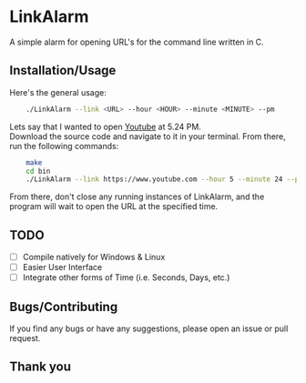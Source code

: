 # LinkAlarm

A simple alarm for opening URL's for the command line written in C.

## Installation/Usage  

Here's the general usage:  

``` bash
    ./LinkAlarm --link <URL> --hour <HOUR> --minute <MINUTE> --pm
```

Lets say that I wanted to open [Youtube](https://www.youtube.com) at 5.24 PM.  
Download the source code and navigate to it in your terminal.
From there, run the following commands:  

``` bash
    make
    cd bin
    ./LinkAlarm --link https://www.youtube.com --hour 5 --minute 24 --pm
```

From there, don't close any running instances of LinkAlarm, and the program will wait to open the URL at the specified time.

## TODO  

- [ ] Compile natively for Windows & Linux
- [ ] Easier User Interface
- [ ] Integrate other forms of Time (i.e. Seconds, Days, etc.)

## Bugs/Contributing  

If you find any bugs or have any suggestions, please open an issue or pull request.

## Thank you
